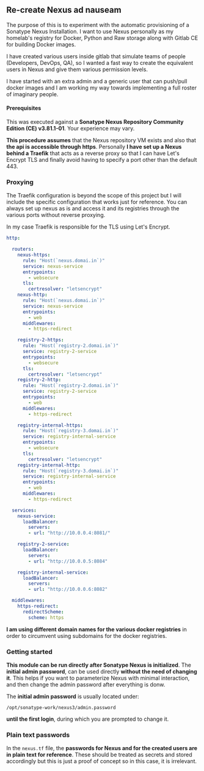 Re-create Nexus ad nauseam
---

The purpose of this is to experiment with the automatic provisioning of a Sonatype Nexus Installation. 
I want to use Nexus personally as my homelab's registry for Docker, Python and Raw storage along with Gitlab CE for 
building Docker images.

I have created various users inside gitlab that simulate teams of people (Developers, DevOps, QA), so I wanted a fast
way to create the equivalent users in Nexus and give them various permission levels.

I have started with an extra admin and a generic user that can push/pull docker images and I am working my way towards
implementing a full roster of imaginary people.

#### Prerequisites

This was executed against a **Sonatype Nexus Repository Community Edition (CE) v3.81.1-01**.
 Your experience may vary.

**This procedure assumes** that the Nexus repository VM exists and also that **the api is accessible
through https**. Personally **I have set up a Nexus behind a Traefik** that acts as a reverse proxy
so that I can have Let's Encrypt TLS and finally avoid having to specify a port other than the default 443. 

### Proxying

The Traefik configuration is beyond the scope of this project but I will include the specific configuration that works
just for reference. You can always set up nexus as is and access it and its registries through the various ports without 
reverse proxying.

In my case Traefik is responsible for the TLS using Let's Encrypt.

```yaml
http:

  routers:
    nexus-https:
      rule: "Host(`nexus.domai.in`)"
      service: nexus-service
      entrypoints:
        - websecure
      tls:
        certresolver: "letsencrypt"
    nexus-http:
      rule: "Host(`nexus.domai.in`)"
      service: nexus-service
      entrypoints:
        - web
      middlewares:
        - https-redirect

    registry-2-https:
      rule: "Host(`registry-2.domai.in`)"
      service: registry-2-service
      entrypoints:
        - websecure
      tls:
        certresolver: "letsencrypt"
    registry-2-http:
      rule: "Host(`registry-2.domai.in`)"
      service: registry-2-service
      entrypoints:
        - web
      middlewares:
        - https-redirect

    registry-internal-https:
      rule: "Host(`registry-3.domai.in`)"
      service: registry-internal-service
      entrypoints:
        - websecure
      tls:
        certresolver: "letsencrypt"
    registry-internal-http:
      rule: "Host(`registry-3.domai.in`)"
      service: registry-internal-service
      entrypoints:
        - web
      middlewares:
        - https-redirect

  services:
    nexus-service:
      loadBalancer:
        servers:
        - url: "http://10.0.0.4:8081/"

    registry-2-service:
      loadBalancer:
        servers:
        - url: "http://10.0.0.5:8084"

    registry-internal-service:
      loadBalancer:
        servers:
        - url: "http://10.0.0.6:8082"

  middlewares:
    https-redirect:
      redirectScheme:
        scheme: https
```

**I am using different domain names for the various docker registries** in order to circumvent 
using subdomains for the docker registries.

### Getting started

**This module can be run directly after Sonatype Nexus is initialized**. The **initial admin password**, 
can be used directly **without the need of changing it**. This helps if you want to parameterize Nexus
with minimal interaction, and then change the admin password after everything is donw.

The **initial admin password** is usually located under:

```/opt/sonatype-work/nexus3/admin.password``` 

**until the first login**, during which you are prompted to change it.

### Plain text passwords

In the ```nexus.tf``` file, the **passwords for Nexus and for the created users are in plain text for reference**. 
These should be treated as secrets and stored accordingly but this is just a proof of concept so in this case, 
it is irrelevant.
